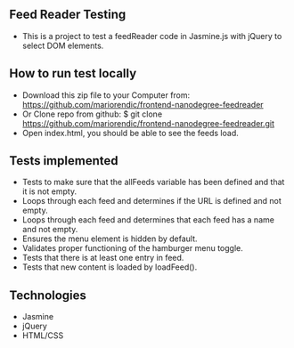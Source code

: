 ## Feed Reader Testing
* This is a project to test a feedReader code in Jasmine.js with jQuery to select DOM elements.

## How to run test locally
* Download this zip file to your Computer from: https://github.com/mariorendic/frontend-nanodegree-feedreader
* Or Clone repo from github: $ git clone https://github.com/mariorendic/frontend-nanodegree-feedreader.git
* Open index.html, you should be able to see the feeds load.

## Tests implemented
* Tests to make sure that the allFeeds variable has been defined and that it is not empty.
* Loops through each feed and determines if the URL is defined and not empty.
* Loops through each feed and determines that each feed has a name and not empty.
* Ensures the menu element is hidden by default.
* Validates proper functioning of the hamburger menu toggle.
* Tests that there is at least one entry in feed.
* Tests that new content is loaded by loadFeed().

## Technologies
* Jasmine
* jQuery
* HTML/CSS